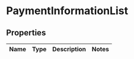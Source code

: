 # PaymentInformationList

## Properties
Name | Type | Description | Notes
------------ | ------------- | ------------- | -------------
